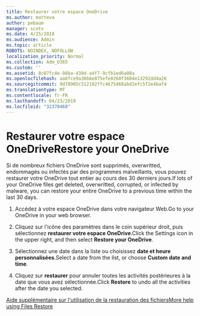 ```yaml
---
title: Restaurer votre espace OneDrive
ms.author: matteva
author: pebaum
manager: scotv
ms.date: 4/25/2018
ms.audience: Admin
ms.topic: article
ROBOTS: NOINDEX, NOFOLLOW
localization_priority: Normal
ms.collection: Adm_O365
ms.custom: ''
ms.assetid: 8c07fc4e-98ba-438d-a4f7-9cfb1ed6a08a
ms.openlocfilehash: aa8fce9a3666e875efe0260f3604e13292dd4a26
ms.sourcegitcommit: 9d78905c512192ffc4675468abd2efc5f2e4baf4
ms.translationtype: MT
ms.contentlocale: fr-FR
ms.lasthandoff: 04/23/2019
ms.locfileid: "32370468"
---
```

# <a name="restore-your-onedrive"></a><span data-ttu-id="66f96-102">Restaurer votre espace OneDrive</span><span class="sxs-lookup"><span data-stu-id="66f96-102">Restore your OneDrive</span></span>

<span data-ttu-id="66f96-103">Si de nombreux fichiers OneDrive sont supprimés, overwritted, endommagés ou infectés par des programmes malveillants, vous pouvez restaurer votre OneDrive tout entier au cours des 30 derniers jours.</span><span class="sxs-lookup"><span data-stu-id="66f96-103">If lots of your OneDrive files get deleted, overwritted, corrupted, or infected by malware, you can restore your entire OneDrive to a previous time within the last 30 days.</span></span>
  
1. <span data-ttu-id="66f96-104">Accédez à votre espace OneDrive dans votre navigateur Web.</span><span class="sxs-lookup"><span data-stu-id="66f96-104">Go to your OneDrive in your web browser.</span></span>
    
2. <span data-ttu-id="66f96-105">Cliquez sur l'icône des paramètres dans le coin supérieur droit, puis sélectionnez **restaurer votre espace OneDrive**.</span><span class="sxs-lookup"><span data-stu-id="66f96-105">Click the Settings icon in the upper right, and then select **Restore your OneDrive**.</span></span>
    
3. <span data-ttu-id="66f96-106">Sélectionnez une date dans la liste ou choisissez **date et heure personnalisées**.</span><span class="sxs-lookup"><span data-stu-id="66f96-106">Select a date from the list, or choose **Custom date and time**.</span></span>
    
4. <span data-ttu-id="66f96-107">Cliquez sur **restaurer** pour annuler toutes les activités postérieures à la date que vous avez sélectionnée.</span><span class="sxs-lookup"><span data-stu-id="66f96-107">Click **Restore** to undo all the activities after the date you selected.</span></span> 
    
[<span data-ttu-id="66f96-108">Aide supplémentaire sur l'utilisation de la restauration des fichiers</span><span class="sxs-lookup"><span data-stu-id="66f96-108">More help using Files Restore</span></span>](https://go.microsoft.com/fwlink/?linkid=872874)
  


